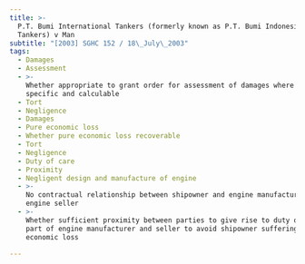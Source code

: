 ```yaml
---
title: >-
  P.T. Bumi International Tankers (formerly known as P.T. Bumi Indonesia
  Tankers) v Man
subtitle: "[2003] SGHC 152 / 18\_July\_2003"
tags:
  - Damages
  - Assessment
  - >-
    Whether appropriate to grant order for assessment of damages where damages
    specific and calculable
  - Tort
  - Negligence
  - Damages
  - Pure economic loss
  - Whether pure economic loss recoverable
  - Tort
  - Negligence
  - Duty of care
  - Proximity
  - Negligent design and manufacture of engine
  - >-
    No contractual relationship between shipowner and engine manufacturer nor
    engine seller
  - >-
    Whether sufficient proximity between parties to give rise to duty of care on
    part of engine manufacturer and seller to avoid shipowner suffering pure
    economic loss

---
```


